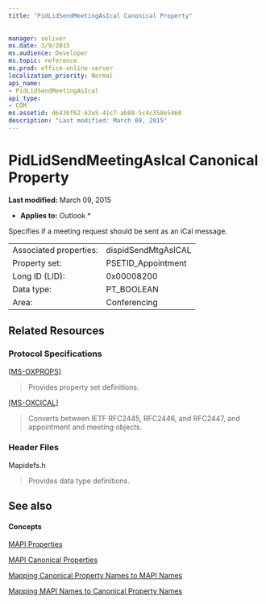 ```yaml
---
title: "PidLidSendMeetingAsIcal Canonical Property"
 
 
manager: soliver
ms.date: 3/9/2015
ms.audience: Developer
ms.topic: reference
ms.prod: office-online-server
localization_priority: Normal
api_name:
- PidLidSendMeetingAsIcal
api_type:
- COM
ms.assetid: d643bf62-62e5-41c7-ab88-5c4c358e5460
description: "Last modified: March 09, 2015"
---
```


# PidLidSendMeetingAsIcal Canonical Property

 **Last modified:** March 09, 2015 
  
 * **Applies to:** Outlook * 
  
Specifies if a meeting request should be sent as an iCal message.
  
|||
|:-----|:-----|
|Associated properties:  <br/> |dispidSendMtgAsICAL  <br/> |
|Property set:  <br/> |PSETID_Appointment  <br/> |
|Long ID (LID):  <br/> |0x00008200  <br/> |
|Data type:  <br/> |PT_BOOLEAN  <br/> |
|Area:  <br/> |Conferencing  <br/> |
   
## Related Resources

### Protocol Specifications

[[MS-OXPROPS]](http://msdn.microsoft.com/library/f6ab1613-aefe-447d-a49c-18217230b148%28Office.15%29.aspx)
  
> Provides property set definitions.
    
[[MS-OXCICAL]](http://msdn.microsoft.com/library/a685a040-5b69-4c84-b084-795113fb4012%28Office.15%29.aspx)
  
> Converts between IETF RFC2445, RFC2446, and RFC2447, and appointment and meeting objects.
    
### Header Files

Mapidefs.h
  
> Provides data type definitions.
    
## See also

#### Concepts

[MAPI Properties](mapi-properties.md)
  
[MAPI Canonical Properties](mapi-canonical-properties.md)
  
[Mapping Canonical Property Names to MAPI Names](mapping-canonical-property-names-to-mapi-names.md)
  
[Mapping MAPI Names to Canonical Property Names](mapping-mapi-names-to-canonical-property-names.md)

